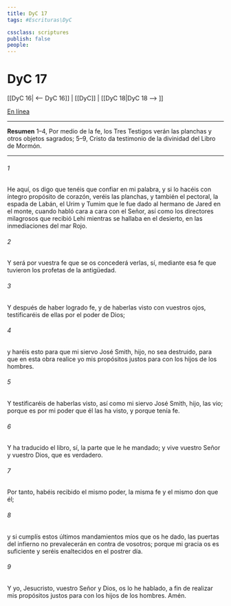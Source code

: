 ```yaml
---
title: DyC 17
tags: #Escrituras\DyC

cssclass: scriptures
publish: false
people:
---
```


# DyC 17
[[DyC 16| <-- DyC 16]] | [[DyC]] | [[DyC 18|DyC 18 --> ]]

[En línea](https://churchofjesuschrist.org/study/scriptures/dc-testament/dc/17?lang=spa)

---
__Resumen__
1–4, Por medio de la fe, los Tres Testigos verán las planchas y otros objetos sagrados; 5–9, Cristo da testimonio de la divinidad del Libro de Mormón.

---
###### 1 
He aquí, os digo que tenéis que confiar en mi palabra, y si lo hacéis con íntegro propósito de corazón, veréis las planchas, y también el pectoral, la espada de Labán, el Urim y Tumim que le fue dado al hermano de Jared en el monte, cuando habló cara a cara con el Señor, así como los directores milagrosos que recibió Lehi mientras se hallaba en el desierto, en las inmediaciones del mar Rojo.

###### 2 
Y será por vuestra fe que se os concederá verlas, sí, mediante esa fe que tuvieron los profetas de la antigüedad.

###### 3 
Y después de haber logrado fe, y de haberlas visto con vuestros ojos, testificaréis de ellas por el poder de Dios;

###### 4 
y haréis esto para que mi siervo José Smith, hijo, no sea destruido, para que en esta obra realice yo mis propósitos justos para con los hijos de los hombres.

###### 5 
Y testificaréis de haberlas visto, así como mi siervo José Smith, hijo, las vio; porque es por mi poder que él las ha visto, y porque tenía fe.

###### 6 
Y ha traducido el libro, sí, la parte que le he mandado; y vive vuestro Señor y vuestro Dios, que es verdadero.

###### 7 
Por tanto, habéis recibido el mismo poder, la misma fe y el mismo don que él;

###### 8 
y si cumplís estos últimos mandamientos míos que os he dado, las puertas del infierno no prevalecerán en contra de vosotros; porque mi gracia os es suficiente y seréis enaltecidos en el postrer día.

###### 9 
Y yo, Jesucristo, vuestro Señor y Dios, os lo he hablado, a fin de realizar mis propósitos justos para con los hijos de los hombres. Amén.


